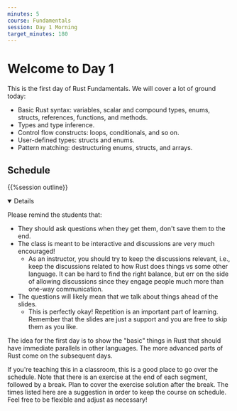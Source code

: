 ```yaml
---
minutes: 5
course: Fundamentals
session: Day 1 Morning
target_minutes: 180
---
```


# Welcome to Day 1

This is the first day of Rust Fundamentals. We will cover a lot of ground today:

- Basic Rust syntax: variables, scalar and compound types, enums, structs,
  references, functions, and methods.
- Types and type inference.
- Control flow constructs: loops, conditionals, and so on.
- User-defined types: structs and enums.
- Pattern matching: destructuring enums, structs, and arrays.

## Schedule

{{%session outline}}

<details open="true">

Please remind the students that:

- They should ask questions when they get them, don't save them to the end.
- The class is meant to be interactive and discussions are very much encouraged!
  - As an instructor, you should try to keep the discussions relevant, i.e.,
    keep the discussions related to how Rust does things vs some other language.
    It can be hard to find the right balance, but err on the side of allowing
    discussions since they engage people much more than one-way communication.
- The questions will likely mean that we talk about things ahead of the slides.
  - This is perfectly okay! Repetition is an important part of learning.
    Remember that the slides are just a support and you are free to skip them as
    you like.

The idea for the first day is to show the "basic" things in Rust that should
have immediate parallels in other languages. The more advanced parts of Rust
come on the subsequent days.

If you're teaching this in a classroom, this is a good place to go over the
schedule. Note that there is an exercise at the end of each segment, followed by
a break. Plan to cover the exercise solution after the break. The times listed
here are a suggestion in order to keep the course on schedule. Feel free to be
flexible and adjust as necessary!

</details>
